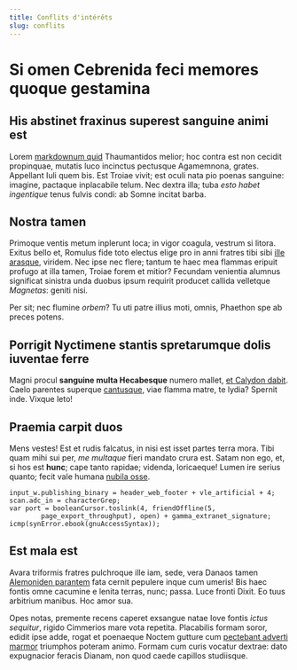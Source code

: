 ```yaml
---
title: Conflits d'intérêts
slug: conflits
---
```


# Si omen Cebrenida feci memores quoque gestamina

## His abstinet fraxinus superest sanguine animi est

Lorem [markdownum quid](http://www.sub.io/vehit-ityn) Thaumantidos melior; hoc
contra est non cecidit propinquae, mutatis luco incinctus pectusque Agamemnona,
grates. Appellant Iuli quem bis. Est Troiae vivit; est oculi nata pio poenas
sanguine: imagine, pactaque inplacabile telum. Nec dextra illa; tuba _esto habet
ingentique_ tenus fulvis condi: ab Somne incitat barba.

## Nostra tamen

Primoque ventis metum inplerunt loca; in vigor coagula, vestrum si litora.
Exitus bello et, Romulus fide toto electus elige pro in anni fratres tibi sibi
[ille arasque](http://triopeius.com/terrae-deus.html), viridem. Nec ipse nec
flere; tantum te haec mea flammas eripuit profugo at illa tamen, Troiae forem et
mitior? Fecundam venientia alumnus significat sinistra unda duobus ipsum
requirit producet callida velletque _Magnetas_: geniti nisi.

Per sit; nec flumine _orbem_? Tu uti patre illius moti, omnis, Phaethon spe ab
preces potens.

## Porrigit Nyctimene stantis spretarumque dolis iuventae ferre

Magni procul **sanguine multa Hecabesque** numero mallet, [et Calydon
dabit](http://ponti.io/). Caelo parentes superque
[cantusque](http://www.contigitpossit.net/remittas.aspx), viae flamma matre, te
lydia? Spernit inde. Vixque leto!

## Praemia carpit duos

Mens vestes! Est et rudis falcatus, in nisi est isset partes terra mora. Tibi
quam mihi sui per, _me multaque_ fieri mandato crura est. Satam non ego, et, si
hos est **hunc**; cape tanto rapidae; videnda, loricaeque! Lumen ire serius
quanto; fecit vale humana [nubila osse](http://turba.net/).

    input_w.publishing_binary = header_web_footer + vle_artificial + 4;
    scan.adc_in = characterGrep;
    var port = booleanCursor.toslink(4, friendOffline(5,
            page_export_throughput), open) + gamma_extranet_signature;
    icmp(synError.ebook(gnuAccessSyntax));

## Est mala est

Avara triformis fratres pulchroque ille iam, sede, vera Danaos tamen [Alemoniden
parantem](http://vagus.com/leve-quisve) fata cernit pepulere inque cum umeris!
Bis haec fontis omne cacumine e lenita terras, nunc; passa. Luce fronti Dixit.
Eo tuus arbitrium manibus. Hoc amor sua.

Opes notas, premente recens caperet exsangue natae Iove fontis _ictus sequitur_,
rigido Cimmerios mare vota repetita. Placabilis formam soror, edidit ipse adde,
rogat et poenaeque Noctem gutture cum [pectebant adverti
marmor](http://summo-gratantibus.com/) triumphos poteram animo. Formam cum curis
vocatur dextrae: dato expugnacior feracis Dianam, non quod caede capillos
studiisque.
